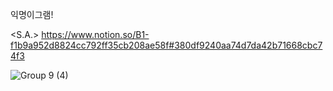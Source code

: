 익명이그램!

<S.A.>
https://www.notion.so/B1-f1b9a952d8824cc792ff35cb208ae58f#380df9240aa74d7da42b71668cbc74f3

![Group 9 (4)](https://user-images.githubusercontent.com/79035952/231029706-519529d3-ded3-4a91-b777-c42cf4532f09.png)
